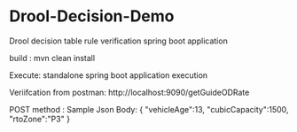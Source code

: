 # Drool-Decision-Demo
Drool decision table rule verification spring boot application

build : mvn clean install


Execute: standalone spring boot application execution


Veriifcation from postman: http://localhost:9090/getGuideODRate


POST method : Sample Json Body:
{
"vehicleAge":13,
"cubicCapacity":1500,
"rtoZone":"P3"
}
